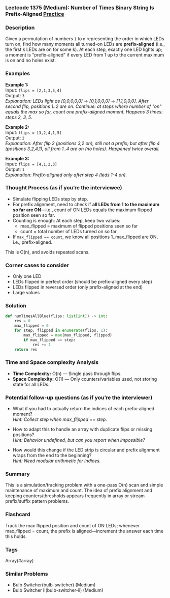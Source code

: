 ### Leetcode 1375 (Medium): Number of Times Binary String Is Prefix-Aligned [Practice](https://leetcode.com/problems/number-of-times-binary-string-is-prefix-aligned)

### Description  
Given a permutation of numbers `1` to `n` representing the order in which LEDs turn on, find how many moments all turned-on LEDs are **prefix-aligned** (i.e., the first k LEDs are on for some k). At each step, exactly one LED lights up; a moment is "prefix-aligned" if every LED from 1 up to the current maximum is on and no holes exist.

### Examples  

**Example 1:**  
Input: `flips = [2,1,3,5,4]`  
Output: `3`  
*Explanation: LEDs light as [0,0,0,0,0] → [0,1,0,0,0] → [1,1,0,0,0]. After second flip, positions 1..2 are on. Continue: at steps where number of "on" equals the max so far, count one prefix-aligned moment. Happens 3 times: steps 2, 3, 5.*

**Example 2:**  
Input: `flips = [3,2,4,1,5]`  
Output: `2`  
*Explanation: After flip 2 (positions 3,2 on), still not a prefix; but after flip 4 (positions 3,2,4,1), all from 1..4 are on (no holes). Happened twice overall.*

**Example 3:**  
Input: `flips = [4,1,2,3]`  
Output: `1`  
*Explanation: Prefix-aligned only after step 4 (leds 1-4 on).* 

### Thought Process (as if you’re the interviewee)  
- Simulate flipping LEDs step by step.
- For prefix alignment, need to check if **all LEDs from 1 to the maximum so far are ON**—i.e., count of ON LEDs equals the maximum flipped position seen so far.
- Counting is enough: At each step, keep two values:
  - max_flipped = maximum of flipped positions seen so far
  - count = total number of LEDs turned on so far
- If `max_flipped == count`, we know all positions 1..max_flipped are ON, i.e., prefix-aligned.

This is O(n), and avoids repeated scans.

### Corner cases to consider  
- Only one LED
- LEDs flipped in perfect order (should be prefix-aligned every step)
- LEDs flipped in reversed order (only prefix-aligned at the end)
- Large values

### Solution

```python
def numTimesAllBlue(flips: list[int]) -> int:
    res = 0
    max_flipped = 0
    for step, flipped in enumerate(flips, 1):
        max_flipped = max(max_flipped, flipped)
        if max_flipped == step:
            res += 1
    return res
```

### Time and Space complexity Analysis  
- **Time Complexity:** O(n) — Single pass through flips.
- **Space Complexity:** O(1) — Only counters/variables used, not storing state for all LEDs.

### Potential follow-up questions (as if you’re the interviewer)  
- What if you had to actually return the indices of each prefix-aligned moment?  
  *Hint: Collect step when max_flipped == step.*

- How to adapt this to handle an array with duplicate flips or missing positions?  
  *Hint: Behavior undefined, but can you report when impossible?*

- How would this change if the LED strip is circular and prefix alignment wraps from the end to the beginning?  
  *Hint: Need modular arithmetic for indices.*

### Summary
This is a simulation/tracking problem with a one-pass O(n) scan and simple maintenance of maximum and count. The idea of prefix alignment and keeping counters/thresholds appears frequently in array or stream prefix/suffix pattern problems.


### Flashcard
Track the max flipped position and count of ON LEDs; whenever max_flipped = count, the prefix is aligned—increment the answer each time this holds.

### Tags
Array(#array)

### Similar Problems
- Bulb Switcher(bulb-switcher) (Medium)
- Bulb Switcher II(bulb-switcher-ii) (Medium)